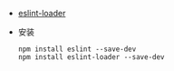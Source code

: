- [eslint-loader](https://www.npmjs.com/package/eslint-loader)
- 安装

    ```
    npm install eslint --save-dev
    npm install eslint-loader --save-dev
    ```